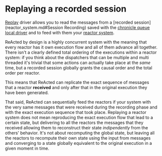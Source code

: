 # Replaying a recorded session

[Replay](channel_drivers/replay/replay_main.md) driver allows you to read the messages from a [recorded session](reactor_system.md#Session Recording)
saved with the [chronicle queue](channel_drivers/cq/cq_main.md) [local driver](channel_drivers/README.md) and to feed with them your [reactor system](reactor_system.md).

ReActed by design is a highly concurrent system with the meaning that every reactor has it own execution flow and all of them
advance all together. There isn't a clearly defined total ordering of the executions within a reactor system: if you
think about the dispatchers that can be multiple and multi threaded it's trivial that some actions can actually take place
at the *same* time, but a recorded session globally grants the causal order and the total order per reactor.

This means that ReActed can replicate the exact sequence of messages that a reactor **received** and only after that in
the original execution they have been generated. 

That said, ReActed can sequentially feed the reactors if your system with the very same messages that were received
during the recording phase and with the exact execution sequence that took place. Replaying a reactor system does not mean
reproducing the exact execution flow that lead to a certain state, but delivering to all the reactors the messages that they
received allowing them to reconstruct their state *indipendently* from the others' behavior. 
It's not about recomputing the global state, but leaving all the reactors to recompute their own state using the input
from messages and converging to a state globally equivalent to the original execution in a given moment in time.

  